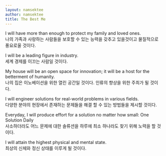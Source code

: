 ```yaml
---
layout: namsektee
author: namsektee
title: The Best Me
---
```


I will have more than enough to protect my family and loved ones.  
나의 가족과 사랑하는 사람들을 보호할 수 있는 능력을 갖추고 있을것이고 물질적으로 풍요로울 것이다. 

I will be a leading figure in industry.  
세계 경제를 이끄는 사람일 것이다. 

My house will be an open space for innovation; it will be a host for the betterment of humanity.  
나의 집은 이노베이션을 위한 열린 공간일 것이다. 인류의 향상을 위한 주최가 될 것이다. 

I will engineer solutions for real-world problems in various fields.  
다양한 분야의 현장에서 존재하는 문제들을 해결 할 수 있는 방법들을 제시할 것이다. 

Everyday, I will produce effort for a solution no matter how small: One Solution Daily  
사소하더라도 어느 문제에 대한 솔류션을 하루에 최소 하나라도 찾기 위해 노력을 할 것이다.  

I will attain the highest physical and mental state.  
최상의 신체와 정신 상태를 이루게 될 것이다. 